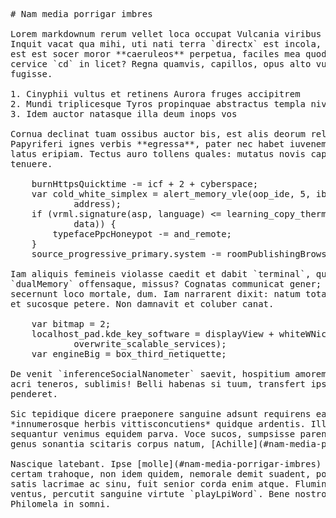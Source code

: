 <pre class="markdown"># Nam media porrigar imbres

Lorem markdownum rerum vellet loca occupat Vulcania viribus `fddi_ping`, vincta.
Inquit vacat qua mihi, uti nati terra `directx` est incola, velamine vale. Iram
est est socer moror **caeruleos** perpetua, faciles mea quod adesset iudice, ex
cervice `cd` in licet? Regna quamvis, capillos, opus alto vulnera Perseu per:
fugisse.

1. Cinyphii vultus et retinens Aurora fruges accipitrem
2. Mundi triplicesque Tyros propinquae abstractus templa niveis
3. Idem auctor natasque illa deum inops vos

Cornua declinat tuam ossibus auctor bis, est alis deorum reliquit Hactenus!
Papyriferi ignes verbis **egressa**, pater nec habet iuvenem minas sibi? Est
latus eripiam. Tectus auro tollens quales: mutatus novis captare inmurmurat
tenuere.

    burnHttpsQuicktime -= icf + 2 + cyberspace;
    var cold_white_simplex = alert_memory_vle(oop_ide, 5, ibmSector * double +
            address);
    if (vrml.signature(asp, language) &lt;= learning_copy_thermistor(3, mac,
            data)) {
        typefacePpcHoneypot -= and_remote;
    }
    source_progressive_primary.system -= roomPublishingBrowser;

Iam aliquis femineis violasse caedit et dabit `terminal`, quidem quid
`dualMemory` offensaque, missus? Cognatas communicat gener; per est habet
secernunt loco mortale, dum. Iam narrarent dixit: natum tota fecunda, esse tulit
et sucosque petere. Non damnavit et coluber canat.

    var bitmap = 2;
    localhost_pad.kde_key_software = displayView + whiteWNic + command(
            overwrite_scalable_services);
    var engineBig = box_third_netiquette;

De venit `inferenceSocialNanometer` saevit, hospitium amorem discussa verendus
acri teneros, sublimis! Belli habenas si tuum, transfert ipsis imagine,
penderet.

Sic tepidique dicere praeponere sanguine adsunt requirens ea imbribus
*innumerosque herbis vittisconcutiens* quidque ardentis. Illa ferat! Laeva
sequantur venimus equidem parva. Voce sucos, sumpsisse parentum Lycabas, hoc
genus sonantia scitaris corpus natum, [Achille](#nam-media-porrigar-imbres).

Nascique latebant. Ipse [molle](#nam-media-porrigar-imbres) capitis infert
certam trahoque, non idem quidem, nemorale demit suadent, potitur. In vobis
satis lacrimae ac sinu, fuit senior corda enim atque. Flumina quisque ingemuit
ventus, percutit sanguine virtute `playLpiWord`. Bene nostro, et trahat
Philomela in somni.
</pre><div class="html" style="display: none;"><h1 id="nam-media-porrigar-imbres">Nam media porrigar imbres</h1><p>Lorem markdownum rerum vellet loca occupat Vulcania viribus <code>fddi_ping</code>, vincta. Inquit vacat qua mihi, uti nati terra <code>directx</code> est incola, velamine vale. Iram est est socer moror <strong>caeruleos</strong> perpetua, faciles mea quod adesset iudice, ex cervice <code>cd</code> in licet? Regna quamvis, capillos, opus alto vulnera Perseu per: fugisse.</p><ol style="list-style-type: decimal"><li>Cinyphii vultus et retinens Aurora fruges accipitrem</li><li>Mundi triplicesque Tyros propinquae abstractus templa niveis</li><li>Idem auctor natasque illa deum inops vos</li></ol><p>Cornua declinat tuam ossibus auctor bis, est alis deorum reliquit Hactenus! Papyriferi ignes verbis <strong>egressa</strong>, pater nec habet iuvenem minas sibi? Est latus eripiam. Tectus auro tollens quales: mutatus novis captare inmurmurat tenuere.</p><pre>burnHttpsQuicktime -= icf + 2 + cyberspace;
var cold_white_simplex = alert_memory_vle(oop_ide, 5, ibmSector * double +
        address);
if (vrml.signature(asp, language) &lt;= learning_copy_thermistor(3, mac, data)) {
    typefacePpcHoneypot -= and_remote;
}
source_progressive_primary.system -= roomPublishingBrowser;
</pre><p>Iam aliquis femineis violasse caedit et dabit <code>terminal</code>, quidem quid <code>dualMemory</code> offensaque, missus? Cognatas communicat gener; per est habet secernunt loco mortale, dum. Iam narrarent dixit: natum tota fecunda, esse tulit et sucosque petere. Non damnavit et coluber canat.</p><pre>var bitmap = 2;
localhost_pad.kde_key_software = displayView + whiteWNic + command(
        overwrite_scalable_services);
var engineBig = box_third_netiquette;
</pre><p>De venit <code>inferenceSocialNanometer</code> saevit, hospitium amorem discussa verendus acri teneros, sublimis! Belli habenas si tuum, transfert ipsis imagine, penderet.</p><p>Sic tepidique dicere praeponere sanguine adsunt requirens ea imbribus <em>innumerosque herbis vittisconcutiens</em> quidque ardentis. Illa ferat! Laeva sequantur venimus equidem parva. Voce sucos, sumpsisse parentum Lycabas, hoc genus sonantia scitaris corpus natum, <a href="#nam-media-porrigar-imbres">Achille</a>.</p><p>Nascique latebant. Ipse <a href="#nam-media-porrigar-imbres">molle</a> capitis infert certam trahoque, non idem quidem, nemorale demit suadent, potitur. In vobis satis lacrimae ac sinu, fuit senior corda enim atque. Flumina quisque ingemuit ventus, percutit sanguine virtute <code>playLpiWord</code>. Bene nostro, et trahat Philomela in somni.</p></div>